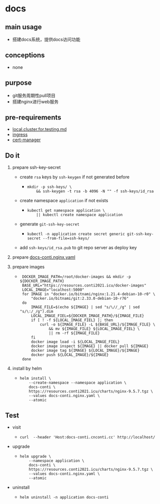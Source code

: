 # docs

## main usage

* 搭建docs系统，提供docs访问功能

## conceptions

* none

## purpose

* git服务周期性pull项目
* 搭建nginx进行web服务

## pre-requirements

* [local.cluster.for.testing.md](../local.cluster.for.testing.md)
* [ingress](../basic/ingress.nginx.md)
* [cert-manager](../basic/cert.manager.md)

## Do it

1. prepare ssh-key-secret
    * create `rsa` keys by `ssh-keygen` if not generated before
        + ```
          mkdir -p ssh-keys/ \
              && ssh-keygen -t rsa -b 4096 -N "" -f ssh-keys/id_rsa
          ```
    * create namespace `application` if not exists
        + ```
          kubectl get namespace application \
              || kubectl create namespace application
          ```
    * generate `git-ssh-key-secret`
        + ```
          kubectl -n application create secret generic git-ssh-key-secret --from-file=ssh-keys/
          ```
    * add `ssh-keys/id_rsa.pub` to git repo server as deploy key

2. prepare [docs-conti.nginx.yaml](resources/docs-conti.nginx.yaml.md)
3. prepare images
    * ```shell
       DOCKER_IMAGE_PATH=/root/docker-images && mkdir -p ${DOCKER_IMAGE_PATH}
       BASE_URL="https://resources.conti2021.icu/docker-images"
       LOCAL_IMAGE="localhost:5000"
       for IMAGE in "docker.io/bitnami/nginx:1.21.4-debian-10-r0" \
           "docker.io/bitnami/git:2.33.0-debian-10-r76" 
       do
           IMAGE_FILE=$(echo ${IMAGE} | sed "s/\//_/g" | sed "s/\:/_/g").dim
           LOCAL_IMAGE_FIEL=${DOCKER_IMAGE_PATH}/${IMAGE_FILE}
           if [ ! -f ${LOCAL_IMAGE_FIEL} ]; then
               curl -o ${IMAGE_FILE} -L ${BASE_URL}/${IMAGE_FILE} \
                   && mv ${IMAGE_FILE} ${LOCAL_IMAGE_FIEL} \
                   || rm -rf ${IMAGE_FILE}
           fi
           docker image load -i ${LOCAL_IMAGE_FIEL}
           docker image inspect ${IMAGE} || docker pull ${IMAGE}
           docker image tag ${IMAGE} ${LOCAL_IMAGE}/${IMAGE}
           docker push ${LOCAL_IMAGE}/${IMAGE}
       done
       ```
4. install by helm
    * ```
      helm install \
          --create-namespace --namespace application \
          docs-conti \
          https://resources.conti2021.icu/charts/nginx-9.5.7.tgz \
          --values docs-conti.nginx.yaml \
          --atomic
      ```

## Test
* visit
    * ```
      curl  --header 'Host:docs-conti.cnconti.cc' http://localhost/
      ```
* upgrade
    * ```
      helm upgrade \
          --namespace application \
          docs-conti \
          https://resources.conti2021.icu/charts/nginx-9.5.7.tgz \
          --values docs-conti.nginx.yaml \
          --atomic
      ```

* uninstall
    * ````
      helm uninstall -n application docs-conti
      ````